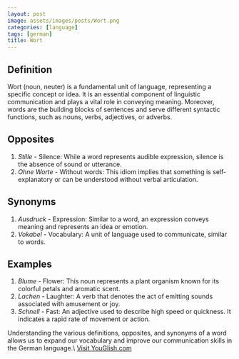 ```yaml
---
layout: post
image: assets/images/posts/Wort.png
categories: [language]
tags: [german]
title: Wort
---
```


## Definition

Wort (noun, neuter) is a fundamental unit of language, representing a specific concept or idea. It is an essential component of linguistic communication and plays a vital role in conveying meaning. Moreover, words are the building blocks of sentences and serve different syntactic functions, such as nouns, verbs, adjectives, or adverbs.

## Opposites

1. *Stille* - Silence: While a word represents audible expression, silence is the absence of sound or utterance.
2. *Ohne Worte* - Without words: This idiom implies that something is self-explanatory or can be understood without verbal articulation.

## Synonyms

1. *Ausdruck* - Expression: Similar to a word, an expression conveys meaning and represents an idea or emotion.
2. *Vokabel* - Vocabulary: A unit of language used to communicate, similar to words.

## Examples

1. *Blume* - Flower: This noun represents a plant organism known for its colorful petals and aromatic scent.
2. *Lachen* - Laughter: A verb that denotes the act of emitting sounds associated with amusement or joy.
3. *Schnell* - Fast: An adjective used to describe high speed or quickness. It indicates a rapid rate of movement or action.

Understanding the various definitions, opposites, and synonyms of a word allows us to expand our vocabulary and improve our communication skills in the German language.\ <a id="yg-widget-0" class="youglish-widget" data-query="Wort" data-lang="german" data-components="8412" data-auto-start="0" data-bkg-color="theme_light" data-title="How%20to%20pronounce%20Wort%20in%20German"  rel="nofollow" href="https://youglish.com">Visit YouGlish.com</a><script async src="https://youglish.com/public/emb/widget.js" charset="utf-8"></script>